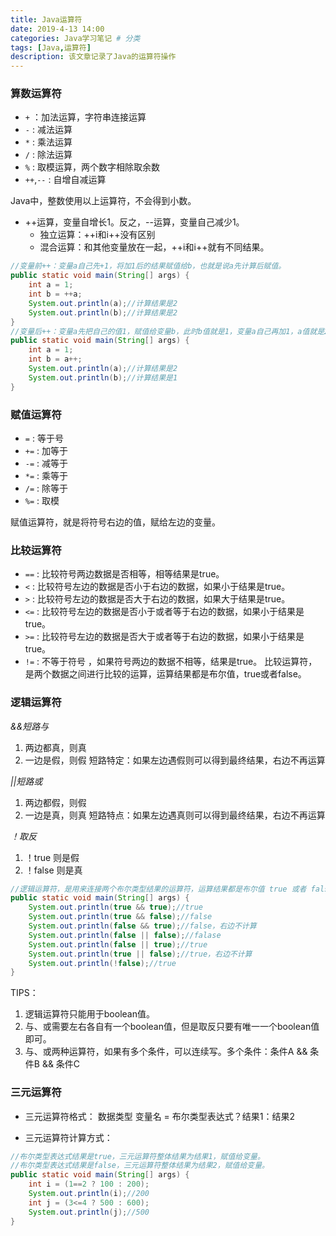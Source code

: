 ```yaml
---
title: Java运算符
date: 2019-4-13 14:00
categories: Java学习笔记 # 分类
tags: [Java,运算符]
description: 该文章记录了Java的运算符操作
---
```


### 算数运算符

* `+` ：加法运算，字符串连接运算
* `-` : 减法运算
* `*` : 乘法运算
* `/` : 除法运算
* `%` : 取模运算，两个数字相除取余数
* `++`,`--` : 自增自减运算


<!--more-->

Java中，整数使用以上运算符，不会得到小数。
- ++运算，变量自增长1。反之，--运算，变量自己减少1。
    - 独立运算：++i和i++没有区别
    - 混合运算：和其他变量放在一起，++i和i++就有不同结果。

```java
//变量前++：变量a自己先+1，将加1后的结果赋值给b，也就是说a先计算后赋值。
public static void main(String[] args) {
    int a = 1;
    int b = ++a;
    System.out.println(a);//计算结果是2
    System.out.println(b);//计算结果是2
}
//变量后++：变量a先把自己的值1，赋值给变量b，此时b值就是1，变量a自己再加1，a值就是2。先赋值后计算。
public static void main(String[] args) {
    int a = 1;
    int b = a++;
    System.out.println(a);//计算结果是2
    System.out.println(b);//计算结果是1
}
```

### 赋值运算符


* `=`  : 等于号
* `+=` : 加等于
* `-=` : 减等于
* `*=` : 乘等于
* `/=` : 除等于
* `%=` : 取模

赋值运算符，就是将符号右边的值，赋给左边的变量。


### 比较运算符


* `==` : 比较符号两边数据是否相等，相等结果是true。
* `<` : 比较符号左边的数据是否小于右边的数据，如果小于结果是true。
* `>` : 比较符号左边的数据是否大于右边的数据，如果大于结果是true。
* `<=` : 比较符号左边的数据是否小于或者等于右边的数据，如果小于结果是true。
* `>=` : 比较符号左边的数据是否大于或者等于右边的数据，如果小于结果是true。
* `!=` : 不等于符号 ，如果符号两边的数据不相等，结果是true。
比较运算符，是两个数据之间进行比较的运算，运算结果都是布尔值，true或者false。

### 逻辑运算符
*&&短路与*
1. 两边都真，则真
2. 一边是假，则假
短路特定：如果左边遇假则可以得到最终结果，右边不再运算

*||短路或*
1. 两边都假，则假
2. 一边是真，则真
短路特点：如果左边遇真则可以得到最终结果，右边不再运算

*！取反*
1. ！true 则是假
2. ！false 则是真
```java
//逻辑运算符，是用来连接两个布尔类型结果的运算符，运算结果都是布尔值 true 或者 false
public static void main(String[] args) {
    System.out.println(true && true);//true
    System.out.println(true && false);//false
    System.out.println(false && true);//false，右边不计算
    System.out.println(false || false);//falase
    System.out.println(false || true);//true
    System.out.println(true || false);//true，右边不计算
    System.out.println(!false);//true
}
```

TIPS：
1. 逻辑运算符只能用于boolean值。
2. 与、或需要左右各自有一个boolean值，但是取反只要有唯一一个boolean值即可。
3. 与、或两种运算符，如果有多个条件，可以连续写。多个条件：条件A && 条件B && 条件C


### 三元运算符
- 三元运算符格式：
数据类型 变量名 = 布尔类型表达式？结果1：结果2

- 三元运算符计算方式：

```java
//布尔类型表达式结果是true，三元运算符整体结果为结果1，赋值给变量。
//布尔类型表达式结果是false，三元运算符整体结果为结果2，赋值给变量。
public static void main(String[] args) {
    int i = (1==2 ? 100 : 200);
    System.out.println(i);//200
    int j = (3<=4 ? 500 : 600);
    System.out.println(j);//500
}
```
